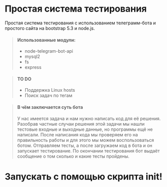 # Простая система тестирования

Простая система тестирования с использованием телеграмм-бота и простого сайта на bootstrap 5.3 и node.js.

> #### Использованные модули:
>
> - node-telegram-bot-api
> - mysql2
> - fs
> - express


> #### TO DO
>
> - Поддержка Linux hosts
> - Поиск задач по тегам

> #### В чём заключается суть бота
>
> У нас имеется задача и нам нужно написать код для её решения. Разобрав частные случаи решения этой задачи мы нашли тестовые входные и выходные данные, но программы ещё не написали.
> После написания кода мы проверяем его на правильность работы и для этого мы можем воспользоваться ботом. Отправляем тесты, а после загружаем код в бота и он запускает тестирование.
> По окончании тестирования бот выдаёт сообщение о том сколько и какие тесты пройдены.

# Запускать с помощью скрипта init!
